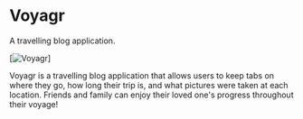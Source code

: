 # Voyagr

A travelling blog application. 

[![Voyagr](https://github.com/rickeywang/hack2015/tree/master/img/1.0_home__not_logged_in__720.jpg)]

Voyagr is a travelling blog application that allows users to keep tabs on where they go, how long their trip is, and what pictures were taken at each location. Friends and family can enjoy their loved one's progress throughout their voyage!
